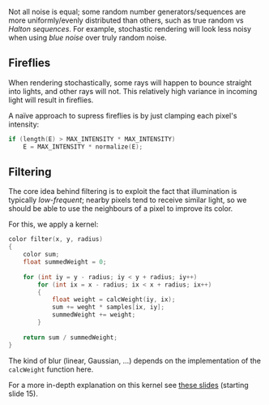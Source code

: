 Not all noise is equal; some random number generators/sequences are more uniformly/evenly distributed than others, such as true random vs _Halton sequences_. 
For example, stochastic rendering will look less noisy when using _blue noise_ over truly random noise.

## Fireflies
When rendering stochastically, some rays will happen to bounce straight into lights, and other rays will not. This relatively high variance in incoming light will result in fireflies.

A naïve approach to supress fireflies is by just clamping each pixel's intensity:
```cpp
if (length(E) > MAX_INTENSITY * MAX_INTENSITY)
	E = MAX_INTENSITY * normalize(E);
```

## Filtering
The core idea behind filtering is to exploit the fact that illumination is typically _low-frequent_; nearby pixels tend to receive similar light, so we should be able to use the neighbours of a pixel to improve its color.

For this, we apply a kernel:
```cpp
color filter(x, y, radius)
{
	color sum;
	float summedWeight = 0;
	
	for (int iy = y - radius; iy < y + radius; iy++)
		for (int ix = x - radius; ix < x + radius; ix++)
		{
			float weight = calcWeight(iy, ix);
			sum += weght * samples[ix, iy];
			summedWeight += weight;
		}	
	
	return sum / summedWeight; 
}
```
The kind of blur (linear, Gaussian, ...) depends on the implementation of the `calcWeight` function here.

For a more in-depth explanation on this kernel see [these slides](https://edubuas.sharepoint.com/:b:/s/CMGT9/Ebl08eSeQstNqjz0cR_bk7MBCIR2OgiDFC1SRCAUdgzNmg?e=28ocuw) (starting slide 15).

